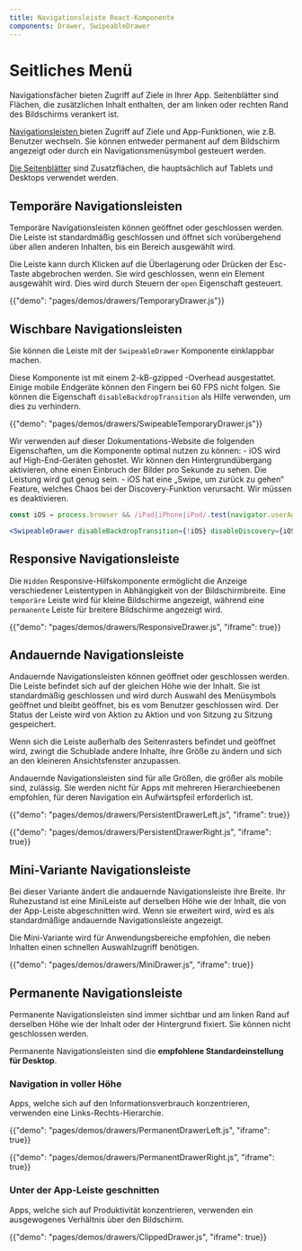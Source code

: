 ```yaml
---
title: Navigationsleiste React-Komponente
components: Drawer, SwipeableDrawer
---
```

# Seitliches Menü

<p class="description">Navigationsfächer bieten Zugriff auf Ziele in Ihrer App. Seitenblätter sind Flächen, die zusätzlichen Inhalt enthalten, der am linken oder rechten Rand des Bildschirms verankert ist.</p>

[Navigationsleisten ](https://material.io/design/components/navigation-drawer.html) bieten Zugriff auf Ziele und App-Funktionen, wie z.B. Benutzer wechseln. Sie können entweder permanent auf dem Bildschirm angezeigt oder durch ein Navigationsmenüsymbol gesteuert werden.

[Die Seitenblätter](https://material.io/design/components/sheets-side.html) sind Zusatzflächen, die hauptsächlich auf Tablets und Desktops verwendet werden.

## Temporäre Navigationsleisten

Temporäre Navigationsleisten können geöffnet oder geschlossen werden. Die Leiste ist standardmäßig geschlossen und öffnet sich vorübergehend über allen anderen Inhalten, bis ein Bereich ausgewählt wird.

Die Leiste kann durch Klicken auf die Überlagerung oder Drücken der Esc-Taste abgebrochen werden. Sie wird geschlossen, wenn ein Element ausgewählt wird. Dies wird durch Steuern der `open` Eigenschaft gesteuert.

{{"demo": "pages/demos/drawers/TemporaryDrawer.js"}}

## Wischbare Navigationsleisten

Sie können die Leiste mit der `SwipeableDrawer` Komponente einklappbar machen.

Diese Komponente ist mit einem 2-kB-gzipped -Overhead ausgestattet. Einige mobile Endgeräte können den Fingern bei 60 FPS nicht folgen. Sie können die Eigenschaft `disableBackdropTransition` als Hilfe verwenden, um dies zu verhindern.

{{"demo": "pages/demos/drawers/SwipeableTemporaryDrawer.js"}}

Wir verwenden auf dieser Dokumentations-Website die folgenden Eigenschaften, um die Komponente optimal nutzen zu können: - iOS wird auf High-End-Geräten gehostet. Wir können den Hintergrundübergang aktivieren, ohne einen Einbruch der Bilder pro Sekunde zu sehen. Die Leistung wird gut genug sein. - iOS hat eine „Swipe, um zurück zu gehen“ Feature, welches Chaos bei der Discovery-Funktion verursacht. Wir müssen es deaktivieren.

```jsx
const iOS = process.browser && /iPad|iPhone|iPod/.test(navigator.userAgent);

<SwipeableDrawer disableBackdropTransition={!iOS} disableDiscovery={iOS} />
```

## Responsive Navigationsleiste

Die `Hidden` Responsive-Hilfskomponente ermöglicht die Anzeige verschiedener Leistentypen in Abhängigkeit von der Bildschirmbreite. Eine `temporäre` Leiste wird für kleine Bildschirme angezeigt, während eine `permanente` Leiste für breitere Bildschirme angezeigt wird.

{{"demo": "pages/demos/drawers/ResponsiveDrawer.js", "iframe": true}}

## Andauernde Navigationsleiste

Andauernde Navigationsleisten können geöffnet oder geschlossen werden. Die Leiste befindet sich auf der gleichen Höhe wie der Inhalt. Sie ist standardmäßig geschlossen und wird durch Auswahl des Menüsymbols geöffnet und bleibt geöffnet, bis es vom Benutzer geschlossen wird. Der Status der Leiste wird von Aktion zu Aktion und von Sitzung zu Sitzung gespeichert.

Wenn sich die Leiste außerhalb des Seitenrasters befindet und geöffnet wird, zwingt die Schublade andere Inhalte, ihre Größe zu ändern und sich an den kleineren Ansichtsfenster anzupassen.

Andauernde Navigationsleisten sind für alle Größen, die größer als mobile sind, zulässig. Sie werden nicht für Apps mit mehreren Hierarchieebenen empfohlen, für deren Navigation ein Aufwärtspfeil erforderlich ist.

{{"demo": "pages/demos/drawers/PersistentDrawerLeft.js", "iframe": true}}

{{"demo": "pages/demos/drawers/PersistentDrawerRight.js", "iframe": true}}

## Mini-Variante Navigationsleiste

Bei dieser Variante ändert die andauernde Navigationsleiste ihre Breite. Ihr Ruhezustand ist eine MiniLeiste auf derselben Höhe wie der Inhalt, die von der App-Leiste abgeschnitten wird. Wenn sie erweitert wird, wird es als standardmäßige andauernde Navigationsleiste angezeigt.

Die Mini-Variante wird für Anwendungsbereiche empfohlen, die neben Inhalten einen schnellen Auswahlzugriff benötigen.

{{"demo": "pages/demos/drawers/MiniDrawer.js", "iframe": true}}

## Permanente Navigationsleiste

Permanente Navigationsleisten sind immer sichtbar und am linken Rand auf derselben Höhe wie der Inhalt oder der Hintergrund fixiert. Sie können nicht geschlossen werden.

Permanente Navigationsleisten sind die **empfohlene Standardeinstellung für Desktop**.

### Navigation in voller Höhe

Apps, welche sich auf den Informationsverbrauch konzentrieren, verwenden eine Links-Rechts-Hierarchie.

{{"demo": "pages/demos/drawers/PermanentDrawerLeft.js", "iframe": true}}

{{"demo": "pages/demos/drawers/PermanentDrawerRight.js", "iframe": true}}

### Unter der App-Leiste geschnitten

Apps, welche sich auf Produktivität konzentrieren, verwenden ein ausgewogenes Verhältnis über den Bildschirm.

{{"demo": "pages/demos/drawers/ClippedDrawer.js", "iframe": true}}